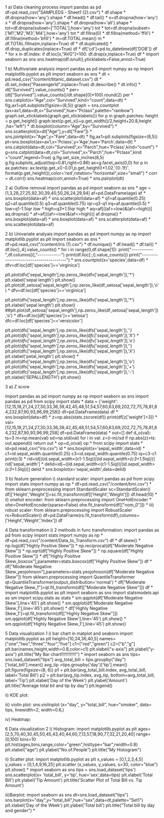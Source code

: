 1 a) Data cleaning process
import pandas as pd
df=pd.read_csv("SAMPLEDS - Sheet1 (2).csv")
*
df.shape
*
df.dropna(how='any').shape
*
df.head()
*
df.tail()
*
x=df.dropna(how='any')
x
*
df.dropna(how='any').shape
*
df.dropna(how='all').shape
*
tot=df.dropna(subset=['TOTAL'],how='any')
tot
*
tot=df.dropna(subset=['M1','M2','M3','M4'],how='any')
tot
*
df.fillna(0)
*
df.fillna(method='ffill')
*
df.fillna(method='bfill')
*
m=df.TOTAL.mean()
m
*
df.TOTAL.fillna(m,inplace=True)
df
*
df.duplicated()
*
df.drop_duplicates(inplace=True)
df
*
df['cd']=pd.to_datetime(df['DOB'])
df
*
for x in df.index:
  if df.loc[x,"AVG"]>100:
    df.drop(x,inplace=True)
df
*
import seaborn as sns
sns.heatmap(df.isnull(),yticklabels=False,annot=True)


1 b) Multivariate analysis
import pandas as pd
import numpy as np
import matplotlib.pyplot as plt
import seaborn as sns
*
dt = pd.read_csv("/content/titanic_dataset.csv")
dt
*
dt.set_index("PassengerId",inplace=True)
dt.describe()
*
dt.info()
*
dt["Survived"].value_counts()
*
per=(dt["Survived"].value_counts()/dt.shape[0]*100).round(2)
per
*
sns.catplot(x="Age",col="Survived",kind="count",data=dt)
*
fig,ax1=plt.subplots(figsize=(8,5))
graph = sns.countplot (ax=ax1,data=dt,x="Survived",hue="Pclass",palette="rainbow")
graph.set_xticklabels(graph.get_xticklabels())
for p in graph.patches:
  height = p.get_height()
  graph.text(p.get_x()+p.get_width()/2,height+20.8,height ,ha="left")
*
dt.boxplot(column="Age",by="Survived")
*
sns.scatterplot(x=dt["Age"],y=dt["Fare"])
*
sns.jointplot(x="Age",y="Fare",data=dt)
*
fig,ax1=plt.subplots(figsize=(8,5))
pt=sns.boxplot(ax=ax1,x='Pclass',y='Age',hue='Parch',data=dt)
*
sns.catplot(data=dt,col="Survived",x="Parch",hue='Pclass',kind="count")
*
g=sns.catplot(data=dt,col="Survived",x="Parch",hue="Pclass",kind ="count",legend=True)
g.fig.set_size_inches(8,5)
g.fig.subplots_adjust(top=0.81,right=0.86)
ax=g.facet_axis(0,0)
for p in ax.patches:
  ax.text(p.get_x()-0.01,p.get_height()*1.02,'{0:.1f}'.
  format(p.get_height()),color='red',rotation="horizontal",size="small")
*
corr = dt.corr()
sns.heatmap(corr,annot=True)
*
sns.pairplot(dt)


2 a) Outline removal
import pandas as pd
import seaborn as sns
*
age = [1,3,28,27,25,92,30,39,40,50,26,24,29,94]
af=pd.DataFrame(age)
af
*
sns.boxplot(data=af)
*
sns.scatterplot(data=af)
*
q1=af.quantile(0.25)
q2=af.quantile(0.5)
q3=af.quantile(0.75)
iqr=q3-q1
irq=af.quantile(0.5)
*
low=q1-1.5*iqr
low
*
high=q3+1.5*iqr
high
*
aq=af[((af>=low)&(af<=high))]
aq.dropna()
*
af=af[((af>=low)&(af<=high))]
af.dropna()
*
sns.boxplot(data=af)
*
sns.boxplot(data=af)
*
sns.scatterplot(data=af)
*
sns.scatterplot(data=af)


2 b) Univariate analyais
import pandas as pd
import numpy as np
import matplotlib.pyplot as plt
import seaborn as sns
*
df=pd.read_csv("/content/iris (1).csv")
*
df.nunique()
*
df.head()
*
df.tail()
*
df.iloc[:,4].value_counts()
*
for i in range(0,df.shape[1]):
  print("-----------",df.columns[i],"------------")
  print(df.iloc[:,i].value_counts())
  print("---------------------------------------")
*
sns.countplot(x='species',data=df)
*
dfv=df.loc[df['species']=='virginica']

plt.plot(dfv['sepal_length'],np.zeros_like(dfv['sepal_length']),'*')
plt.xlabel('sepal length')
plt.show()
plt.plot(df_setosa['sepal_length'],np.zeros_like(df_setosa['sepal_length']),'o')
*
dfv=df.loc[df['species']=='virginica']

plt.plot(dfv['sepal_length'],np.zeros_like(dfv['sepal_length']),'*')
plt.xlabel('sepal length')
plt.show()
##plt.plot(df_setosa['sepal_length'],np.zeros_like(df_setosa['sepal_length']),'o')
*
dfs=df.loc[df['species']=='setosa']
dfc=df.loc[df['species']=='versicolor']

plt.plot(dfs['sepal_length'],np.zeros_like(dfs['sepal_length']),'*')
plt.plot(dfc['sepal_length'],np.zeros_like(dfc['sepal_length']),'X')
*
plt.plot(dfv['sepal_length'],np.zeros_like(dfv['sepal_length']),'o')
plt.plot(dfs['sepal_length'],np.zeros_like(dfs['sepal_length']),'*')
plt.plot(dfc['sepal_length'],np.zeros_like(dfc['sepal_length']),'X')
plt.xlabel('petal_length')
plt.show()
*
plt.plot(dfv['sepal_length'],np.zeros_like(dfv['sepal_length']),'o')
plt.plot(dfs['sepal_length'],np.zeros_like(dfs['sepal_length']),'+')
plt.plot(dfc['sepal_length'],np.zeros_like(dfc['sepal_length']),'-')
plt.xlabel('SEPALLENGTH')
plt.show()


3 a) Z score 

import pandas as pd
import numpy as np
import seaborn as sns
import pandas as pd
from scipy import stats
*
data = {'weight':[12,15,18,21,24,27,30,33,36,39,42,45,48,51,54,57,60,63,69,202,72,75,78,81,84,232,87,90,93,96,99,258]}
df=pd.DataFrame(data)
df
*
sns.boxplot(data=df)
*
z=np.abs(stats.zscore(df))
print(df[z['weight']>3])
*
val=[12,15,18,21,24,27,30,33,36,39,42,45,48,51,54,57,60,63,69,202,72,75,78,81,84,232,87,90,93,96,99,258]
df=pd.DataFrame(data)
*
out=[]
def d_o(val):
  ts=3
  m=np.mean(val)
  sd=np.std(val)
  for i in val:
    z=(i-m)/sd
    if np.abs(z)>ts:
      out.append(i)
  return out
*
op=d_o(val)
op
*
from scipy import stats
*
id=pd.read_csv("iris.csv")
id
*
sns.boxplot(x='sepal_width',data=id)
*
c1=id.sepal_width.quantile(0.25)
c3=id.sepal_width.quantile(0.75)
iq=c3-c1
print(c3)
*
rid=id[((id.sepal_width<(c1-1.5*iq))|(id.sepal_width>(c3+1.5*iq)))]
rid['sepal_width']
*
delid=id[~((id.sepal_width<(c1-1.5*iq))|(id.sepal_width>(c3+1.5*iq)))]
delid
*
sns.boxplot(x='sepal_width',data=delid)


3 b) feature generation
i) standard scaler:
import pandas as pd
from scipy import stats
import numpy as np
*
df=pd.read_csv("/content/bmi.csv")
*
from sklearn.preprocessing import StandardScaler
sc=StandardScaler()
df[['Height','Weight']]=sc.fit_transform(df[['Height','Weight']])
df.head(10)
*
ii) onehot encoder:
from sklearn.preprocessing import OneHotEncoder
*
ohe=OneHotEncoder(sparse=False)
ohe.fit_transform(df[["nom_0"]])
*
iii) robust scaler:
from sklearn.preprocessing import RobustScaler
rs=RobustScaler()
df=pd.DataFrame(rs.fit_transform(df),columns=['Height','Weight','Index'])
df


4 Data transformation
i) 2 methods in func transformation:
import pandas as pd
from scipy import stats
import numpy as np
*
df=pd.read_csv("/content/Data_to_Transform.csv")
df
*
df.skew()
*
np.log(df["Highly Positive Skew"])
*
np.reciprocal(df["Moderate Negative Skew"])
*
np.sqrt(df["Highly Positive Skew"])
*
np.square(df["Highly Positive Skew"])
*
df["Highly Positive Skew_boxcox"],parameter=stats.boxcox(df["Highly Positive Skew"])
df
*
df["Moderate Negative Skew_yeojohnson"],parameters=stats.yeojohnson(df["Moderate Negative Skew"])
from sklearn.preprocessing import QuantileTransformer
qt=QuantileTransformer(output_distribution='normal')
*
df["Moderate Negative Skew_1"]=qt.fit_transform(df[["Moderate Negative Skew"]])
df
*
import matplotlib.pyplot as plt
import seaborn as sns
import statsmodels.api as sm
import scipy.stats as stats
*
sm.qqplot(df['Moderate Negative Skew'],line='45')
plt.show()
*
sm.qqplot(df['Moderate Negative Skew_1'],line='45')
plt.show()
*
df['Highly Negative Skew_1']=qt.fit_transform(df[["Highly Negative Skew"]])
sm.qqplot(df['Highly Negative Skew'],line='45')
plt.show()
*
sm.qqplot(df['Highly Negative Skew_1'],line='45')
plt.show()


5 Data visualization 1
i) bar chart in matplot and seaborn
import matplotlib.pyplot as plt
height=[10,24,36,40,5]
names=["one","two","three","four","five"]
c1=["red","green"]
c2=["b","g"]
plt.bar(names,height,width=0.8,color=c1)
plt.xlabel("x-axis")
plt.ylabel("y-axis")
plt.title("My Bar chart!!!!!!!!!!!!")
*
import seaborn as sns
tips= sns.load_dataset("tips")
avg_total_bill = tips.groupby("day")['total_bill'].mean()
avg_tip =tips.groupby('day')['tip'].mean()
plt.figure(figsize=(8, 6))
p1 = plt.bar(avg_total_bill.index, avg_total_bill, label='Total Bill')
p2 = plt.bar(avg_tip.index, avg_tip, bottom=avg_total_bill, label='Tip')
plt.xlabel('Day of the Week')
plt.ylabel('Amount')
plt.title("Average total bil and tip by day")
plt.legend()

ii) KDE plot:



iii) violin plot:
sns.violinplot (x="day", y="total_bill", hue="smoker", data= tips, linewidth=2, width=0.6,)

iv) Heatmap:





6 Data visualization 2
i) Histogram:
import matplotlib.pyplot as plt
ages=[2,5,70,40,30,45,50,45,43,40,44,60,7,13,57,18,90,77,32,21,20,40]
range=(0,100)
bins=10
plt.hist(ages,bins,range,color="green",histtype="bar",rwidth=0.8)
plt.xlabel("age")
plt.ylabel("No.of.People")
plt.title("My Histogram")


ii) Scatter plot:
import matplotlib.pyplot as plt
x_values = [0,1,2,3,4,5]
y_values = [0,1,4,9,16,25]
plt.scatter (x_values, y_values, s=30, color="blue")
plt.show()
*
import seaborn as sns
tips = sns.load_dataset('tips')
sns.scatterplot(x= 'total_bill', y='tip', hue='sex',data=tips)
plt.xlabel('Total Bill')
plt.ylabel('Tip Amount')
plt.title('Scatter Plot of Total Bill vs. Tip Amount')

iii)Barplot:
import seaborn as sns
dt=sns.load_dataset("tips")
sns.barplot(x="day",y="total_bill",hue="sex",data=dt,palette="Set1")
plt.xlabel('Day of the Week')
plt.ylabel('Total bill')
plt.title("Total bill by day and gender")
*




















































































































